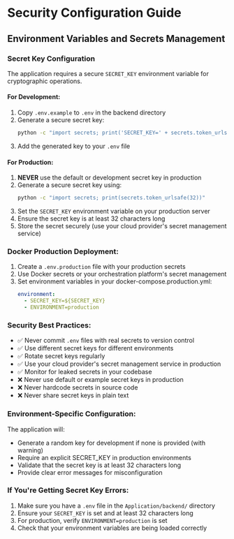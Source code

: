 # Security Configuration Guide

## Environment Variables and Secrets Management

### Secret Key Configuration

The application requires a secure `SECRET_KEY` environment variable for cryptographic operations.

#### For Development:
1. Copy `.env.example` to `.env` in the backend directory
2. Generate a secure secret key:
   ```bash
   python -c "import secrets; print('SECRET_KEY=' + secrets.token_urlsafe(32))"
   ```
3. Add the generated key to your `.env` file

#### For Production:
1. **NEVER** use the default or development secret key in production
2. Generate a secure secret key using:
   ```bash
   python -c "import secrets; print(secrets.token_urlsafe(32))"
   ```
3. Set the `SECRET_KEY` environment variable on your production server
4. Ensure the secret key is at least 32 characters long
5. Store the secret securely (use your cloud provider's secret management service)

### Docker Production Deployment:
1. Create a `.env.production` file with your production secrets
2. Use Docker secrets or your orchestration platform's secret management
3. Set environment variables in your docker-compose.production.yml:
   ```yaml
   environment:
     - SECRET_KEY=${SECRET_KEY}
     - ENVIRONMENT=production
   ```

### Security Best Practices:
- ✅ Never commit `.env` files with real secrets to version control
- ✅ Use different secret keys for different environments
- ✅ Rotate secret keys regularly
- ✅ Use your cloud provider's secret management service in production
- ✅ Monitor for leaked secrets in your codebase
- ❌ Never use default or example secret keys in production
- ❌ Never hardcode secrets in source code
- ❌ Never share secret keys in plain text

### Environment-Specific Configuration:

The application will:
- Generate a random key for development if none is provided (with warning)
- Require an explicit SECRET_KEY in production environments
- Validate that the secret key is at least 32 characters long
- Provide clear error messages for misconfiguration

### If You're Getting Secret Key Errors:
1. Make sure you have a `.env` file in the `Application/backend/` directory
2. Ensure your `SECRET_KEY` is set and at least 32 characters long
3. For production, verify `ENVIRONMENT=production` is set
4. Check that your environment variables are being loaded correctly
